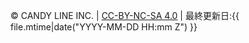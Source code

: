 © CANDY LINE INC. | [CC-BY-NC-SA 4.0](https://creativecommons.org/licenses/by-nc-sa/4.0/) | 最終更新日:{{ file.mtime|date("YYYY-MM-DD HH:mm Z") }}

